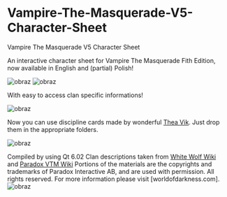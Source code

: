 # Vampire-The-Masquerade-V5-Character-Sheet
Vampire The Masquerade V5 Character Sheet

An interactive character sheet for Vampire The Masquerade Fith Edition, now available in English and (partial) Polish!

![obraz](https://github.com/Pkow1999/Vampire-The-Masquerade-V5-Character-Sheet/assets/72875240/8e474c47-6385-4a52-b451-52d07b0914a5)
![obraz](https://github.com/Pkow1999/Vampire-The-Masquerade-V5-Character-Sheet/assets/72875240/14a84108-31d3-4c5d-999c-031132d21521)


With easy to access clan specific informations!

![obraz](https://github.com/Pkow1999/Vampire-The-Masquerade-V5-Character-Sheet/assets/72875240/1493da9c-4944-4bc0-8bd5-eabd7dc704c3)


Now you can use discipline cards made by wonderful [Thea Vik](https://www.storytellersvault.com/browse.php?author=Thea%20Vik). Just drop them in the appropriate folders.

![obraz](https://github.com/Pkow1999/Vampire-The-Masquerade-V5-Character-Sheet/assets/72875240/52e4b085-b603-49a9-a836-4434e80900b3)



Compiled by using Qt 6.02
Clan descriptions taken from [White Wolf Wiki](https://whitewolf.fandom.com/wiki/Main_Page) and [Paradox VTM Wiki](https://vtm.paradoxwikis.com/VTM_Wiki)
Portions of the materials are the copyrights and trademarks of Paradox Interactive AB, and are used with permission. All rights reserved. For more information please visit [worldofdarkness.com].
![obraz](https://s3-eu-north-1.amazonaws.com/pdx-campaign-wp-data/uploads/sites/10/2021/10/05102936/darkpack_logo2.png)
